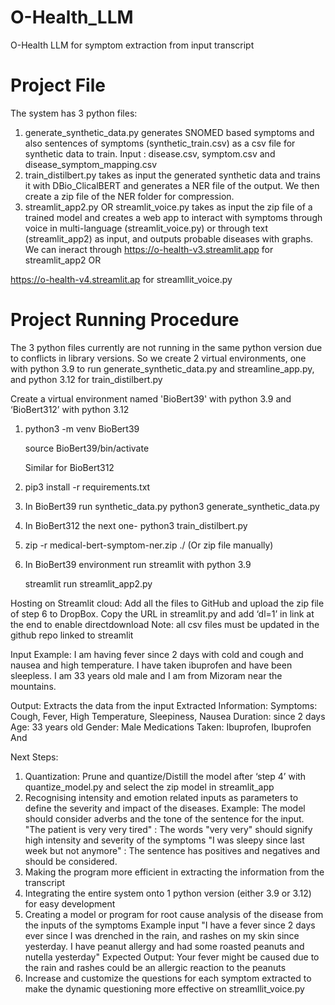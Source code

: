 # O-Health_LLM
O-Health LLM for symptom extraction from input transcript

# Project File
The system has 3 python files:
1. generate_synthetic_data.py generates SNOMED based symptoms and also sentences of symptoms (synthetic_train.csv) as a csv file for synthetic data to train. Input : disease.csv, symptom.csv and disease_symptom_mapping.csv
2. train_distilbert.py takes as input the generated synthetic data and trains it with DBio_ClicalBERT and generates a NER file of the output. We then create a zip file of the NER folder for compression.
3. streamlit_app2.py OR streamlit_voice.py takes as input the zip file of a trained model and creates a web app to interact with symptoms through voice in multi-language (streamlit_voice.py) or through text (streamlit_app2) as input, and outputs probable diseases with graphs.
We can ineract through https://o-health-v3.streamlit.app for streamlit_app2 OR

https://o-health-v4.streamlit.ap for streamllit_voice.py

# Project Running Procedure
The 3 python files currently are not running in the same python version due to conflicts in library versions. So we create 2 virtual environments, one with python 3.9 to run generate_synthetic_data.py and streamline_app.py, and python 3.12 for train_distilbert.py

Create a virtual environment named 'BioBert39' with python 3.9 and ‘BioBert312’ with python 3.12
1. python3 -m venv BioBert39

   source BioBert39/bin/activate

   Similar for BioBert312

2. pip3 install -r requirements.txt
3. In BioBert39 run synthetic_data.py
    python3 generate_synthetic_data.py
4. In BioBert312 the next one-
   python3 train_distilbert.py
5. zip -r medical-bert-symptom-ner.zip ./ (Or zip file manually)
6. In BioBert39 environment run streamlit with python 3.9

   streamlit run streamlit_app2.py

Hosting on Streamlit cloud:
Add all the files to GitHub and upload the zip file of step 6 to DropBox. Copy the URL in streamlit.py and add ‘dl=1’ in link at the end to enable directdownload
Note: all csv files must be updated in the github repo linked to streamlit

Input Example:
I am having fever since 2 days with cold and cough and nausea and high temperature. I have taken ibuprofen and have been sleepless. I am 33 years old male and I am from Mizoram near the mountains.

Output:
Extracts the data from the input
Extracted Information:
Symptoms: Cough, Fever, High Temperature, Sleepiness, Nausea
Duration: since 2 days
Age: 33 years old
Gender: Male
Medications Taken: Ibuprofen, Ibuprofen And

Next Steps:
1. Quantization: Prune and quantize/Distill the model after ‘step 4’ with quantize_model.py and select the zip model in streamlit_app
2. Recognising intensity and emotion related inputs as parameters to define the severity and impact of the diseases.
   Example: The model should consider adverbs and the tone of the sentence for the input.
   "The patient is very very tired" : The words "very very" should signify high intensity and severity of the symptoms
   "I was sleepy since last week but not anymore" : The sentence has positives and negatives and should be considered.
3. Making the program more efficient in extracting the information from the transcript
4. Integrating the entire system onto 1 python version (either 3.9 or 3.12) for easy development
5. Creating a model or program for root cause analysis of the disease from the inputs of the symptoms
Example input "I have a fever since 2 days ever since I was drenched in the rain, and rashes on my skin since yesterday. I have peanut allergy and had some roasted peanuts and nutella yesterday"
Expected Output: Your fever might be caused due to the rain and rashes could be an allergic reaction to the peanuts
6. Increase and customize the questions for each symptom extracted to make the dynamic questioning more effective on streamllit_voice.py

